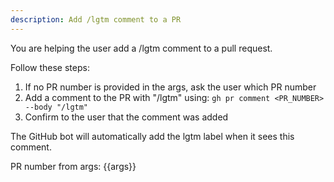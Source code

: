 ```yaml
---
description: Add /lgtm comment to a PR
---
```


You are helping the user add a /lgtm comment to a pull request.

Follow these steps:
1. If no PR number is provided in the args, ask the user which PR number
2. Add a comment to the PR with "/lgtm" using: `gh pr comment <PR_NUMBER> --body "/lgtm"`
3. Confirm to the user that the comment was added

The GitHub bot will automatically add the lgtm label when it sees this comment.

PR number from args: {{args}}
